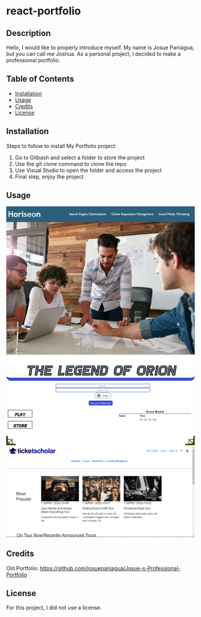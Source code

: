 # react-portfolio

## Description
Hello, I would like to properly introduce myself. My name is Josue Paniagua, but you can call me Joshua. As a personal project, I decided to make a professional portfolio.

## Table of Contents

- [Installation](#installation)
- [Usage](#usage)
- [Credits](#credits)
- [License](#license)

## Installation

Steps to follow to install My Portfolio project:
1. Go to Gitbash and select a folder to store the project
2. Use the git clone command to clone the repo
3. Use Visual Studio to open the folder and access the project
4. Final step, enjoy the project

## Usage

![alt text](./react-portfolio/public/images/Screenshot.png)
![alt text](./react-portfolio/public/images/Screenshot1.png)
![alt text](./react-portfolio/public/images/Screenshot2.png)

## Credits

Old Portfolio: https://github.com/josuepaniagua/Josue-s-Professional-Portfolio 
## License

For this project, I did not use a license.
